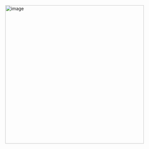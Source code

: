 <img width="437" alt="image" src="https://github.com/user-attachments/assets/a727d89f-4183-4d07-b84c-89dab67d9963">







